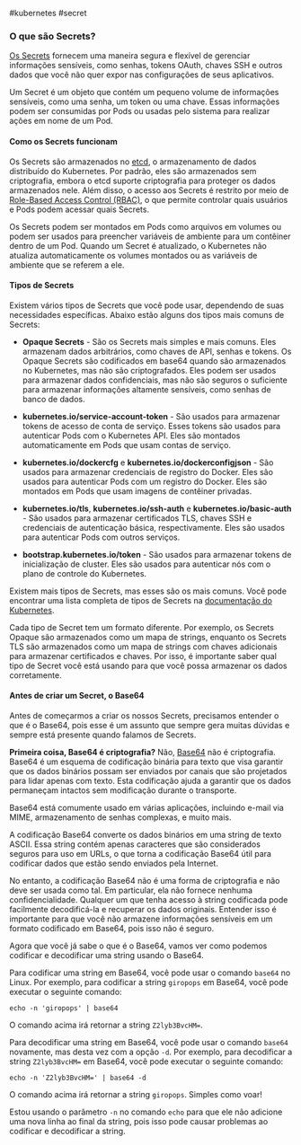 #kubernetes #secret 
### O que são Secrets?

[Os Secrets](https://kubernetes.io/docs/concepts/configuration/secret/) fornecem uma maneira segura e flexível de gerenciar informações sensíveis, como senhas, tokens OAuth, chaves SSH e outros dados que você não quer expor nas configurações de seus aplicativos.

Um Secret é um objeto que contém um pequeno volume de informações sensíveis, como uma senha, um token ou uma chave. Essas informações podem ser consumidas por Pods ou usadas pelo sistema para realizar ações em nome de um Pod.

#### Como os Secrets funcionam

Os Secrets são armazenados no [etcd](https://kubernetes.io/docs/concepts/overview/components/#etcd), o armazenamento de dados distribuído do Kubernetes. Por padrão, eles são armazenados sem criptografia, embora o etcd suporte criptografia para proteger os dados armazenados nele. Além disso, o acesso aos Secrets é restrito por meio de [Role-Based Access Control (RBAC)](https://kubernetes.io/docs/reference/access-authn-authz/rbac/), o que permite controlar quais usuários e Pods podem acessar quais Secrets.

Os Secrets podem ser montados em Pods como arquivos em volumes ou podem ser usados para preencher variáveis de ambiente para um contêiner dentro de um Pod. Quando um Secret é atualizado, o Kubernetes não atualiza automaticamente os volumes montados ou as variáveis de ambiente que se referem a ele.

#### Tipos de Secrets

Existem vários tipos de Secrets que você pode usar, dependendo de suas necessidades específicas. Abaixo estão alguns dos tipos mais comuns de Secrets:

- **Opaque Secrets** - São os Secrets mais simples e mais comuns. Eles armazenam dados arbitrários, como chaves de API, senhas e tokens. Os Opaque Secrets são codificados em base64 quando são armazenados no Kubernetes, mas não são criptografados. Eles podem ser usados para armazenar dados confidenciais, mas não são seguros o suficiente para armazenar informações altamente sensíveis, como senhas de banco de dados.

- **kubernetes.io/service-account-token** - São usados para armazenar tokens de acesso de conta de serviço. Esses tokens são usados para autenticar Pods com o Kubernetes API. Eles são montados automaticamente em Pods que usam contas de serviço.

- **kubernetes.io/dockercfg** e **kubernetes.io/dockerconfigjson** - São usados para armazenar credenciais de registro do Docker. Eles são usados para autenticar Pods com um registro do Docker. Eles são montados em Pods que usam imagens de contêiner privadas.

- **kubernetes.io/tls**, **kubernetes.io/ssh-auth** e **kubernetes.io/basic-auth** - São usados para armazenar certificados TLS, chaves SSH e credenciais de autenticação básica, respectivamente. Eles são usados para autenticar Pods com outros serviços.

- **bootstrap.kubernetes.io/token** - São usados para armazenar tokens de inicialização de cluster. Eles são usados para autenticar nós com o plano de controle do Kubernetes.

Existem mais tipos de Secrets, mas esses são os mais comuns. Você pode encontrar uma lista completa de tipos de Secrets na [documentação do Kubernetes](https://kubernetes.io/docs/concepts/configuration/secret/#secret-types).

Cada tipo de Secret tem um formato diferente. Por exemplo, os Secrets Opaque são armazenados como um mapa de strings, enquanto os Secrets TLS são armazenados como um mapa de strings com chaves adicionais para armazenar certificados e chaves. Por isso, é importante saber qual tipo de Secret você está usando para que você possa armazenar os dados corretamente.

#### Antes de criar um Secret, o Base64

Antes de começarmos a criar os nossos Secrets, precisamos entender o que é o Base64, pois esse é um assunto que sempre gera muitas dúvidas e sempre está presente quando falamos de Secrets.

**Primeira coisa, Base64 é criptografia?** Não, [Base64](https://en.wikipedia.org/wiki/Base64) não é criptografia. Base64 é um esquema de codificação binária para texto que visa garantir que os dados binários possam ser enviados por canais que são projetados para lidar apenas com texto. Esta codificação ajuda a garantir que os dados permaneçam intactos sem modificação durante o transporte.

Base64 está comumente usado em várias aplicações, incluindo e-mail via MIME, armazenamento de senhas complexas, e muito mais.

A codificação Base64 converte os dados binários em uma string de texto ASCII. Essa string contém apenas caracteres que são considerados seguros para uso em URLs, o que torna a codificação Base64 útil para codificar dados que estão sendo enviados pela Internet.

No entanto, a codificação Base64 não é uma forma de criptografia e não deve ser usada como tal. Em particular, ela não fornece nenhuma confidencialidade. Qualquer um que tenha acesso à string codificada pode facilmente decodificá-la e recuperar os dados originais. Entender isso é importante para que você não armazene informações sensíveis em um formato codificado em Base64, pois isso não é seguro.

Agora que você já sabe o que é o Base64, vamos ver como podemos codificar e decodificar uma string usando o Base64.

Para codificar uma string em Base64, você pode usar o comando `base64` no Linux. Por exemplo, para codificar a string `giropops` em Base64, você pode executar o seguinte comando:

```shell
echo -n 'giropops' | base64
```

O comando acima irá retornar a string `Z2lyb3BvcHM=`.

Para decodificar uma string em Base64, você pode usar o comando `base64` novamente, mas desta vez com a opção `-d`. Por exemplo, para decodificar a string `Z2lyb3BvcHM=` em Base64, você pode executar o seguinte comando:

```shell
echo -n 'Z2lyb3BvcHM=' | base64 -d
```

O comando acima irá retornar a string `giropops`. Simples como voar!

Estou usando o parâmetro `-n` no comando `echo` para que ele não adicione uma nova linha ao final da string, pois isso pode causar problemas ao codificar e decodificar a string.
